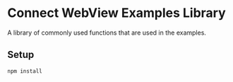 # Connect WebView Examples Library
A library of commonly used functions that are used in the examples.

## Setup
```shell
npm install
```
